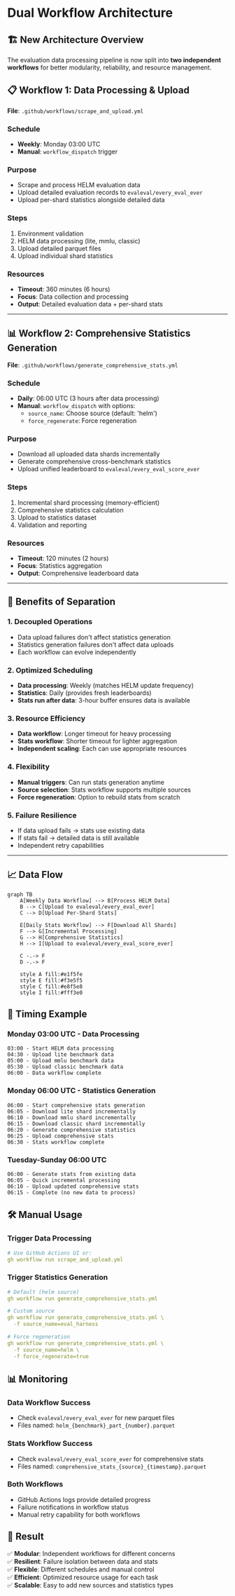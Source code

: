 # Dual Workflow Architecture

## 🏗️ New Architecture Overview

The evaluation data processing pipeline is now split into **two independent workflows** for better modularity, reliability, and resource management.

## 📋 Workflow 1: Data Processing & Upload
**File**: `.github/workflows/scrape_and_upload.yml`

### Schedule
- **Weekly**: Monday 03:00 UTC
- **Manual**: `workflow_dispatch` trigger

### Purpose
- Scrape and process HELM evaluation data
- Upload detailed evaluation records to `evaleval/every_eval_ever`
- Upload per-shard statistics alongside detailed data

### Steps
1. Environment validation
2. HELM data processing (lite, mmlu, classic)
3. Upload detailed parquet files
4. Upload individual shard statistics

### Resources
- **Timeout**: 360 minutes (6 hours)
- **Focus**: Data collection and processing
- **Output**: Detailed evaluation data + per-shard stats

---

## 📊 Workflow 2: Comprehensive Statistics Generation
**File**: `.github/workflows/generate_comprehensive_stats.yml`

### Schedule
- **Daily**: 06:00 UTC (3 hours after data processing)
- **Manual**: `workflow_dispatch` with options:
  - `source_name`: Choose source (default: 'helm')
  - `force_regenerate`: Force regeneration

### Purpose
- Download all uploaded data shards incrementally
- Generate comprehensive cross-benchmark statistics
- Upload unified leaderboard to `evaleval/every_eval_score_ever`

### Steps
1. Incremental shard processing (memory-efficient)
2. Comprehensive statistics calculation
3. Upload to statistics dataset
4. Validation and reporting

### Resources
- **Timeout**: 120 minutes (2 hours)
- **Focus**: Statistics aggregation
- **Output**: Comprehensive leaderboard data

---

## 🎯 Benefits of Separation

### 1. **Decoupled Operations**
- Data upload failures don't affect statistics generation
- Statistics generation failures don't affect data uploads
- Each workflow can evolve independently

### 2. **Optimized Scheduling**
- **Data processing**: Weekly (matches HELM update frequency)
- **Statistics**: Daily (provides fresh leaderboards)
- **Stats run after data**: 3-hour buffer ensures data is available

### 3. **Resource Efficiency**
- **Data workflow**: Longer timeout for heavy processing
- **Stats workflow**: Shorter timeout for lighter aggregation
- **Independent scaling**: Each can use appropriate resources

### 4. **Flexibility**
- **Manual triggers**: Can run stats generation anytime
- **Source selection**: Stats workflow supports multiple sources
- **Force regeneration**: Option to rebuild stats from scratch

### 5. **Failure Resilience**
- If data upload fails → stats use existing data
- If stats fail → detailed data is still available
- Independent retry capabilities

---

## 📈 Data Flow

```mermaid
graph TB
    A[Weekly Data Workflow] --> B[Process HELM Data]
    B --> C[Upload to evaleval/every_eval_ever]
    C --> D[Upload Per-Shard Stats]
    
    E[Daily Stats Workflow] --> F[Download All Shards]
    F --> G[Incremental Processing]
    G --> H[Comprehensive Statistics]
    H --> I[Upload to evaleval/every_eval_score_ever]
    
    C -.-> F
    D -.-> F
    
    style A fill:#e1f5fe
    style E fill:#f3e5f5
    style C fill:#e8f5e8
    style I fill:#fff3e0
```

## 🔄 Timing Example

### Monday 03:00 UTC - Data Processing
```
03:00 - Start HELM data processing
04:30 - Upload lite benchmark data
05:00 - Upload mmlu benchmark data  
05:30 - Upload classic benchmark data
06:00 - Data workflow complete
```

### Monday 06:00 UTC - Statistics Generation
```
06:00 - Start comprehensive stats generation
06:05 - Download lite shard incrementally
06:10 - Download mmlu shard incrementally
06:15 - Download classic shard incrementally
06:20 - Generate comprehensive statistics
06:25 - Upload comprehensive stats
06:30 - Stats workflow complete
```

### Tuesday-Sunday 06:00 UTC
```
06:00 - Generate stats from existing data
06:05 - Quick incremental processing
06:10 - Upload updated comprehensive stats
06:15 - Complete (no new data to process)
```

## 🛠️ Manual Usage

### Trigger Data Processing
```yaml
# Use GitHub Actions UI or:
gh workflow run scrape_and_upload.yml
```

### Trigger Statistics Generation
```yaml
# Default (helm source)
gh workflow run generate_comprehensive_stats.yml

# Custom source
gh workflow run generate_comprehensive_stats.yml \
  -f source_name=eval_harness

# Force regeneration
gh workflow run generate_comprehensive_stats.yml \
  -f source_name=helm \
  -f force_regenerate=true
```

## 📊 Monitoring

### Data Workflow Success
- Check `evaleval/every_eval_ever` for new parquet files
- Files named: `helm_{benchmark}_part_{number}.parquet`

### Stats Workflow Success  
- Check `evaleval/every_eval_score_ever` for comprehensive stats
- Files named: `comprehensive_stats_{source}_{timestamp}.parquet`

### Both Workflows
- GitHub Actions logs provide detailed progress
- Failure notifications in workflow status
- Manual retry capability for both workflows

## 🎉 Result

✅ **Modular**: Independent workflows for different concerns  
✅ **Resilient**: Failure isolation between data and stats  
✅ **Flexible**: Different schedules and manual control  
✅ **Efficient**: Optimized resource usage for each task  
✅ **Scalable**: Easy to add new sources and statistics types
